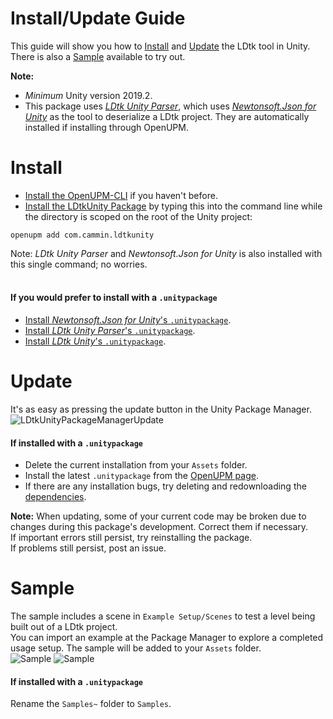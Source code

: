 # Install/Update Guide
This guide will show you how to [Install](https://github.com/Cammin/LDtkUnity/blob/master/INSTALL.md#install) and [Update](https://github.com/Cammin/LDtkUnity/blob/master/INSTALL.md#update) the LDtk tool in Unity. There is also a [Sample](https://github.com/Cammin/LDtkUnity/blob/master/INSTALL.md#sample) available to try out.
<br/>

**Note:** 
- *Minimum* Unity version 2019.2.
- This package uses [*LDtk Unity Parser*](https://github.com/Cammin/LDtkUnityParser), which uses [*Newtonsoft.Json for Unity*](https://github.com/jilleJr/Newtonsoft.Json-for-Unity) as the tool to deserialize a LDtk project. They are automatically installed if installing through OpenUPM.

# Install
- [Install the OpenUPM-CLI](https://openupm.com/docs/getting-started.html#installing-openupm-cli) if you haven't before.
- [Install the LDtkUnity Package](https://openupm.com/docs/getting-started.html#installing-a-upm-package) by typing this into the command line while the directory is scoped on the root of the Unity project:  
```
openupm add com.cammin.ldtkunity
```  
Note: *LDtk Unity Parser* and *Newtonsoft.Json for Unity* is also installed with this single command; no worries.
<br/><br/>

#### If you would prefer to install with a `.unitypackage`
- [Install *Newtonsoft.Json for Unity*'s `.unitypackage`](https://openupm.com/packages/jillejr.newtonsoft.json-for-unity/).  
- [Install *LDtk Unity Parser*'s `.unitypackage`](https://openupm.com/packages/com.cammin.ldtkunityparser/).  
- [Install *LDtk Unity*'s `.unitypackage`](https://openupm.com/packages/com.cammin.ldtkunity/).

# Update
It's as easy as pressing the update button in the Unity Package Manager.
![LDtkUnityPackageManagerUpdate](https://github.com/Cammin/LDtkUnity/blob/master/DocImages~/LDtkUnityPackageManagerUpdate.png)

#### If installed with a `.unitypackage`
- Delete the current installation from your `Assets` folder.
- Install the latest `.unitypackage` from the [OpenUPM page](https://openupm.com/packages/com.cammin.ldtkunity/).  
- If there are any installation bugs, try deleting and redownloading the [dependencies](https://github.com/Cammin/LDtkUnity/blob/master/INSTALL.md#if-you-would-prefer-to-install-with-a-unitypackage).
  
**Note:** When updating, some of your current code may be broken due to changes during this package's development. Correct them if necessary.  
If important errors still persist, try reinstalling the package.  
If problems still persist, post an issue.  

# Sample
The sample includes a scene in `Example Setup/Scenes` to test a level being built out of a LDtk project.  
You can import an example at the Package Manager to explore a completed usage setup. The sample will be added to your `Assets` folder.  
![Sample](https://github.com/Cammin/LDtkUnity/blob/master/DocImages~/SamplePackageManager.png)
![Sample](https://github.com/Cammin/LDtkUnity/blob/master/DocImages~/SampleProjectView.png)

#### If installed with a `.unitypackage`
Rename the `Samples~` folder to `Samples`.
